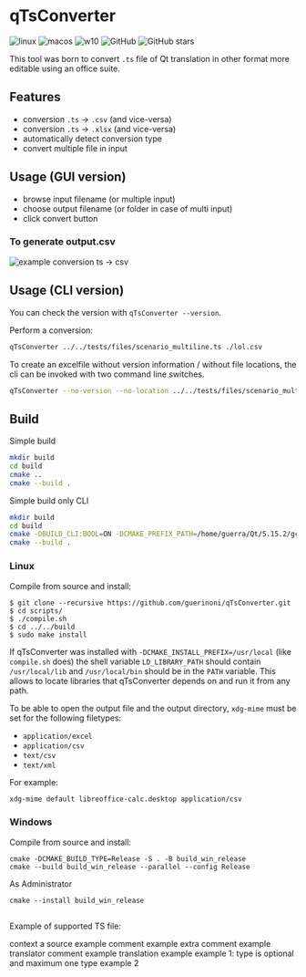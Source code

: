 # qTsConverter
![linux](https://github.com/guerinoni/qTsConverter/workflows/linux/badge.svg?branch=master)
![macos](https://github.com/guerinoni/qTsConverter/workflows/macos/badge.svg?branch=master)
![w10](https://github.com/guerinoni/qTsConverter/workflows/w10/badge.svg)
![GitHub](https://img.shields.io/github/license/guerinoni/qTsConverter)
![GitHub stars](https://img.shields.io/github/stars/guerinoni/qTsConverter)

This tool was born to convert `.ts` file of Qt translation in other format more
editable using an office suite.

## Features

- conversion `.ts` -> `.csv` (and vice-versa)
- conversion `.ts` -> `.xlsx` (and vice-versa)
- automatically detect conversion type
- convert multiple file in input

## Usage (GUI version)
- browse input filename (or multiple input)
- choose output filename (or folder in case of multi input)
- click convert button

### To generate output.csv
![example conversion ts -> csv](./doc/Screenshot.png)

## Usage (CLI version)
You can check the version with `qTsConverter --version`.

Perform a conversion:
```bash
qTsConverter ../../tests/files/scenario_multiline.ts ./lol.csv
```
To create an excelfile without version information / without file locations,
the cli can be invoked with two command line switches.
```bash
qTsConverter --no-version --no-location ../../tests/files/scenario_multiline.ts ./lol.xlsx
```

## Build

Simple build
```bash
mkdir build
cd build
cmake ..
cmake --build .
```

Simple build only CLI
```bash
mkdir build
cd build
cmake -DBUILD_CLI:BOOL=ON -DCMAKE_PREFIX_PATH=/home/guerra/Qt/5.15.2/gcc_64/ ..
cmake --build .
```

### Linux
Compile from source and install:

```
$ git clone --recursive https://github.com/guerinoni/qTsConverter.git
$ cd scripts/
$ ./compile.sh
$ cd ../../build
$ sudo make install
```

If qTsConverter was installed with ``-DCMAKE_INSTALL_PREFIX=/usr/local`` (like
``compile.sh`` does) the shell variable ``LD_LIBRARY_PATH`` should contain
``/usr/local/lib`` and ``/usr/local/bin`` should be in the ``PATH`` variable.
This allows to locate libraries that qTsConverter depends on and run it from any
path.

To be able to open the output file and the output directory, ``xdg-mime`` must
be set for the following filetypes:

- ``application/excel``
- ``application/csv``
- ``text/csv``
- ``text/xml``

For example:

```bash
xdg-mime default libreoffice-calc.desktop application/csv
```

### Windows
Compile from source and install:

```pwsh
cmake -DCMAKE_BUILD_TYPE=Release -S . -B build_win_release
cmake --build build_win_release --parallel --config Release
```

As Administrator
```pwsh
cmake --install build_win_release
```

##
Example of supported TS file:

<?xml version="1.0" encoding="utf-8"?>
<!DOCTYPE TS>
<TS version="2.1" language="de" sourcelanguage="en">
<context>
    <name>context a</name>
    <message id="my-id">
        <location filename="../dir/file.ui" line="26"/>
        <source>source example</source>
		<comment>comment example</comment>
		<extracomment>extra comment example</extracomment>
		<translatorcomment>translator comment example</translatorcomment>
        <translation>translation example</translation>
		<translation type="unfinished"></translation>
		<translation type="vanished">example 1: type is optional and maximum one type</translation>
		<translation type="obsolete">example 2</translation>
    </message>
</context>
</TS>

